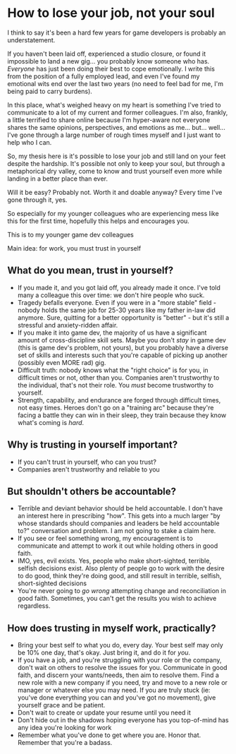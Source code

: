 # How to lose your job, not your soul
I think to say it's been a hard few years for game developers is probably an 
understatement.

If you haven't been laid off, experienced a studio closure, or found it 
impossible to land a new gig... you probably know someone who has.  _Everyone_ 
has just been doing their best to cope emotionally.  I write this from the 
position of a fully employed lead, and even I've found my emotional wits end 
over the last two years (no need to feel bad for me, I'm being paid to carry 
burdens).

In this place, what's weighed heavy on my heart is something I've tried to 
communicate to a lot of my current and former colleagues.  I'm also, frankly, a 
little terrified to share online because I'm hyper-aware not everyone shares the 
same opinions, perspectives, and emotions as me... but... well... I've gone 
through a large number of rough times myself and I just want to help who I can.

So, my thesis here is it's possible to lose your job and still land on your feet 
despite the hardship.  It's possible not only to keep your soul, but through a 
metaphorical dry valley, come to know and trust yourself even more while landing 
in a better place than ever.

Will it be easy?  Probably not.  Worth it and doable anyway?  Every time I've 
gone through it, yes.

So especially for my younger colleagues who are experiencing mess like this for 
the first time, hopefully this helps and encourages you.





This is to my younger game dev colleagues


Main idea: for work, you must trust in yourself

## What do you mean, trust in yourself?
- If you made it, and you got laid off, you already made it once.  I've told 
  many a colleague this over time: we don't hire people who suck.
- Tragedy befalls everyone.  Even if you were in a "more stable" field - nobody 
  holds the same job for 25-30 years like my father in-law did anymore.  Sure, 
  quitting for a better opportunity is "better" - but it's still a stressful and 
  anxiety-ridden affair.
- If you make it into game dev, the majority of us have a significant amount of 
  cross-discipline skill sets.  Maybe you don't _stay_ in game dev (this is game 
  dev's problem, not yours), but you probably have a diverse set of skills and 
  interests such that you're capable of picking up another (possibly even MORE 
  rad) gig.
- Difficult truth: nobody knows what the "right choice" is for you, in difficult 
  times or not, other than you.  Companies aren't trustworthy to the individual, 
  that's not their role.  You _must_ become trustworthy to yourself.
- Strength, capability, and endurance are forged through difficult times, not 
  easy times.  Heroes don't go on a "training arc" because they're facing a 
  battle they can win in their sleep, they train because they know what's coming 
  is _hard_.

## Why is trusting in yourself important?
- If you can't trust in yourself, who can you trust?
- Companies aren't trustworthy and reliable to you

## But shouldn't others be accountable?
- Terrible and deviant behavior should be held accountable.  I don't have an 
  interest here in prescribing "how".  This gets into a much larger "by whose 
  standards should companies and leaders be held accountable to?" conversation 
  and problem.  I am not going to stake a claim here.
- If you see or feel something wrong, my encouragement is to communicate and 
  attempt to work it out while holding others in good faith.
- IMO, yes, evil exists.  Yes, people who make short-sighted, terrible, selfish 
  decisions exist.  Also plenty of people go to work with the desire to do good, 
  think they're doing good, and still result in terrible, selfish, short-sighted 
  decisions
- You're never going to _go wrong_ attempting change and reconciliation in good 
  faith.  Sometimes, you can't get the results you wish to achieve regardless.

## How does trusting in myself work, practically?
- Bring your best self to what you do, every day.  Your best self may only be 
  10% one day, that's okay.  Just bring it, and do it for _you_.
- If you have a job, and you're struggling with your role or the company, don't 
  wait on others to resolve the issues for you.  Communicate in good faith, and 
  discern your wants/needs, then aim to resolve them.  Find a new role with a 
  new company if you need, try and move to a new role or manager or whatever 
  else you may need.  If you are truly stuck (ie: you've done everything you can 
  and you've got no movement), give yourself grace and be patient.
- Don't wait to create or update your resume until you need it
- Don't hide out in the shadows hoping everyone has you top-of-mind has any idea 
  you're looking for work
- Remember what you've done to get where you are.  Honor that.  Remember that 
  you're a badass.
